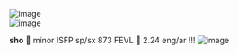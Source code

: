 ![image](https://github.com/user-attachments/assets/262f1c4d-4ce8-49f9-bedd-0b3c1e264212)       
![image](https://github.com/user-attachments/assets/b0415e56-2282-4d98-93aa-b17e1e447751)

**sho** 🍓 minor ISFP sp/sx 873 FEVL 🍓 2.24   eng/ar   !!!
![image](https://github.com/user-attachments/assets/262f1c4d-4ce8-49f9-bedd-0b3c1e264212)


